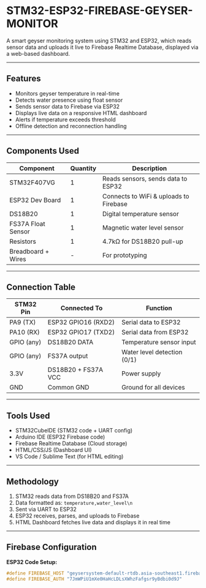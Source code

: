 # STM32-ESP32-FIREBASE-GEYSER-MONITOR

A smart geyser monitoring system using STM32 and ESP32, which reads sensor data and uploads it live to Firebase Realtime Database, displayed via a web-based dashboard.

---

## Features

- Monitors geyser temperature in real-time  
- Detects water presence using float sensor  
- Sends sensor data to Firebase via ESP32  
- Displays live data on a responsive HTML dashboard  
- Alerts if temperature exceeds threshold  
- Offline detection and reconnection handling  

---

## Components Used

| Component            | Quantity | Description                             |
|----------------------|----------|-----------------------------------------|
| STM32F407VG          | 1        | Reads sensors, sends data to ESP32      |
| ESP32 Dev Board      | 1        | Connects to WiFi & uploads to Firebase  |
| DS18B20              | 1        | Digital temperature sensor              |
| FS37A Float Sensor   | 1        | Magnetic water level sensor             |
| Resistors            | 1        | 4.7kΩ for DS18B20 pull-up               |
| Breadboard + Wires   | -        | For prototyping                         |

---

## Connection Table

| STM32 Pin     | Connected To           | Function                            |
|---------------|------------------------|-------------------------------------|
| PA9 (TX)      | ESP32 GPIO16 (RXD2)    | Serial data to ESP32                |
| PA10 (RX)     | ESP32 GPIO17 (TXD2)    | Serial data from ESP32              |
| GPIO (any)    | DS18B20 DATA           | Temperature sensor input            |
| GPIO (any)    | FS37A output           | Water level detection (0/1)         |
| 3.3V          | DS18B20 + FS37A VCC    | Power supply                        |
| GND           | Common GND             | Ground for all devices              |

---

## Tools Used

- STM32CubeIDE (STM32 code + UART config)  
- Arduino IDE (ESP32 Firebase code)  
- Firebase Realtime Database (Cloud storage)  
- HTML/CSS/JS (Dashboard UI)  
- VS Code / Sublime Text (for HTML editing)  

---

## Methodology

1. STM32 reads data from DS18B20 and FS37A  
2. Data formatted as: `temperature,water_level\n`  
3. Sent via UART to ESP32  
4. ESP32 receives, parses, and uploads to Firebase  
5. HTML Dashboard fetches live data and displays it in real time  

---

## Firebase Configuration

**ESP32 Code Setup:**
```cpp
#define FIREBASE_HOST "geysersystem-default-rtdb.asia-southeast1.firebasedatabase.app"
#define FIREBASE_AUTH "7JmWPiU1mXe0HaHcLDLsXWhzFafgsr9yBdbi0d9J"
